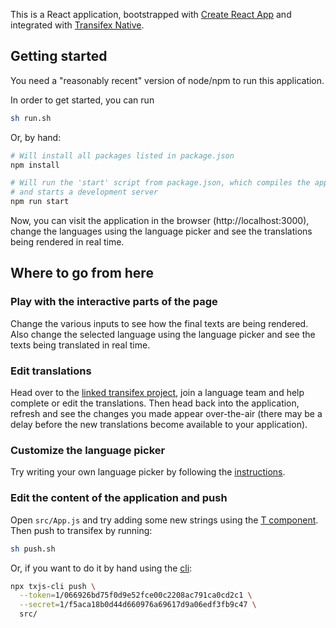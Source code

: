 This is a React application, bootstrapped with
[Create React App](https://github.com/facebook/create-react-app) and integrated
with [Transifex Native](https://www.transifex.com/native/).

## Getting started

You need a "reasonably recent" version of node/npm to run this application.

In order to get started, you can run

```sh
sh run.sh
```

Or, by hand:

```sh
# Will install all packages listed in package.json
npm install

# Will run the 'start' script from package.json, which compiles the application
# and starts a development server
npm run start
```

Now, you can visit the application in the browser (http://localhost:3000),
change the languages using the language picker and see the translations being
rendered in real time.

## Where to go from here

### Play with the interactive parts of the page

Change the various inputs to see how the final texts are being rendered. Also
change the selected language using the language picker and see the texts being
translated in real time.

### Edit translations

Head over to the
[linked transifex project](https://www.transifex.com/native-sandbox/main-native-sandbox/),
join a language team and help complete or edit the translations. Then head back
into the application, refresh and see the changes you made appear over-the-air
(there may be a delay before the new translations become available to your
application).

### Customize the language picker

Try writing your own language picker by following the
[instructions](https://github.com/transifex/transifex-javascript/tree/master/packages/react#uselanguages-hook).

### Edit the content of the application and push

Open `src/App.js` and try adding some new strings using the
[T component](https://github.com/transifex/transifex-javascript/tree/master/packages/react#t-component).
Then push to transifex by running:

```sh
sh push.sh
```

Or, if you want to do it by hand using the
[cli](https://github.com/transifex/transifex-javascript/tree/master/packages/cli):

```sh
npx txjs-cli push \
  --token=1/066926bd75f0d9e52fce00c2208ac791ca0cd2c1 \
  --secret=1/f5aca18b0d44d660976a69617d9a06edf3fb9c47 \
  src/
```
